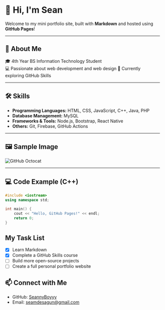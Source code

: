 # 👋 Hi, I'm Sean

Welcome to my mini portfolio site, built with **Markdown** and hosted using **GitHub Pages**!  

---

## 📌 About Me  
🎓 4th Year BS Information Technology Student  
💻 Passionate about web development and web design
🚀 Currently exploring GitHub Skills

---

## 🛠 Skills  
- **Programming Languages:** HTML, CSS, JavaScript, C++, Java, PHP  
- **Database Management:** MySQL  
- **Frameworks & Tools:** Node.js, Bootstrap, React Native  
- **Others:** Git, Firebase, GitHub Actions  

---

## 🖼 Sample Image  
![GitHub Octocat](https://octodex.github.com/images/yaktocat.png)

---

## 💻 Code Example (C++)  
```cpp
#include <iostream>
using namespace std;

int main() {
    cout << "Hello, GitHub Pages!" << endl;
    return 0;
}
```

## My Task List

- [x] Learn Markdown
- [x] Complete a GitHub Skills course
- [ ] Build more open-source projects
- [ ] Create a full personal portfolio website

## 📫 Connect with Me

- GitHub: [SeannyBoyyy](https://github.com/SeannyBoyyy)
- Email: seamdesagun@gmail.com



